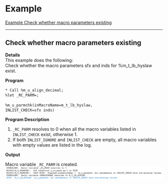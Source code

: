 # Example

[Example Check whether macro parameters existing](#check-whether-macro-parameters-existing)<br>

---
## Check whether macro parameters existing
**Details**<br>
This example does the following:<br>
Check whether the macro parameters sfx and inds for %m_t_lb_hyslaw exist.

**Program**

```sas
* Call %m_u_align_decimal;
%let _RC_PARM=;		 

%m_u_parmchk(inMacroName=m_t_lb_hyslaw,
INLIST_CHECK=sfx inds)

```
**Program Description**

1. `_RC_PARM` resolves to 0 when all the macro variables listed in `INLIST_CHECK` exist, otherwise 1.
2. If both `INLIST_IGNORE` and `INLIST_CHECK` are empty, all macro variables with empty values are listed in the log.

**Output**

Macro variable `_RC_PARM` is created.<br>
![Output](example1.png)


